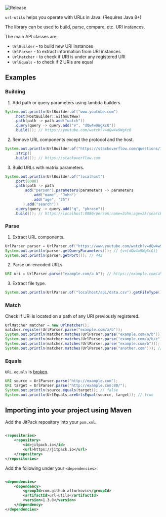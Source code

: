 ![Release](https://jitpack.io/v/alturkovic/url-utils.svg)

`url-utils` helps you operate with URLs in Java. (Requires Java 8+)

The library can be used to build, parse, compare, etc. URI instances.

The main API classes are:
 - `UrlBuilder` - to build new URI instances
 - `UrlParser` - to extract information from URI instances
 - `UrlMatcher` - to check if URI is under any registered URI
 - `UrlEquals` - to check if 2 URIs are equal

## Examples

### Building

1. Add path or query parameters using lambda builders.
```java
System.out.println(UrlBuilder.of("www.youtube.com")
    .host(HostBuilder::withoutWww)
    .path(path -> path.add("watch"))
    .query(query -> query.add("v", "dQw4w9WgXcQ"))
    .build()); // https://youtube.com/watch?v=dQw4w9WgXcQ
```

2. Remove URL components except the protocol and the host.
```java
System.out.println(UrlBuilder.of("https://stackoverflow.com/questions/1732348/regex-match-open-tags-except-xhtml-self-contained-tags/1732454#1732454")
    .strip()
    .build()); // https://stackoverflow.com
```

3. Build URLs with matrix parameters.
```java
System.out.println(UrlBuilder.of("localhost")
    .port(8080)
    .path(path -> path
        .add("person").parameters(parameters -> parameters
            .add("name", "John")
            .add("age", "25")
        ).add("search"))
    .query(query -> query.add("q", "phrase"))
    .build()); // https://localhost:8080/person;name=John;age=25/search?q=phrase
```

### Parse

1. Extract URL components.
```java
UrlParser parser = UrlParser.of("https://www.youtube.com/watch?v=dQw4w9WgXcQ");
System.out.println(parser.getQueryParameters()); // {v=[dQw4w9WgXcQ]}
System.out.println(parser.getPort()); // 443

```
2. Parse un-encoded URLs.
```java
URI uri = UrlParser.parse("example.com/a b"); // https://example.com/a%20b
```

3. Extract file type.
```java
System.out.println(UrlParser.of("localhost/api/data.csv").getFileType()); // csv
```

### Match

Check if URI is located on a path of any URI previously registered.
```java
UrlMatcher matcher = new UrlMatcher();
matcher.register(UrlParser.parse("example.com/a/b"));
System.out.println(matcher.matches(UrlParser.parse("example.com/a/b"))); // true
System.out.println(matcher.matches(UrlParser.parse("example.com/a/b/c"))); // true
System.out.println(matcher.matches(UrlParser.parse("example.com/b"))); // false
System.out.println(matcher.matches(UrlParser.parse("another.com"))); // false
```

### Equals

`URL.equals` is [broken](https://stackoverflow.com/questions/3771081/proper-way-to-check-for-url-equality/).

```java
URI source = UrlParser.parse("http://example.com");
URI target = UrlParser.parse("http://example.com:80/");
System.out.println(source.equals(target)); // false
System.out.println(UrlEquals.areUrlsEqual(source, target)); // true
```

## Importing into your project using Maven

Add the JitPack repository into your `pom.xml`.

```xml

<repositories>
    <repository>
        <id>jitpack.io</id>
        <url>https://jitpack.io</url>
    </repository>
</repositories>
```

Add the following under your `<dependencies>`:

```xml

<dependencies>
    <dependency>
        <groupId>com.github.alturkovic</groupId>
        <artifactId>url-utils</artifactId>
        <version>1.3.0</version>
    </dependency>
</dependencies>
```